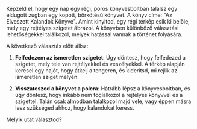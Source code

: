 
Képzeld el, hogy egy nap egy régi, poros könyvesboltban találsz egy eldugott zugban egy kopott, bőrkötésű könyvet. A könyv címe: "Az Elveszett Kalandok Könyve". Amint kinyitod, egy régi térkép esik ki belőle, mely egy rejtélyes szigetet ábrázol. A könyvben különböző választási lehetőségekkel találkozol, melyek hatással vannak a történet folyására.

A következő választás előtt állsz:

1. **Felfedezem az ismeretlen szigetet**: Úgy döntesz, hogy felfedezed a szigetet, mely tele van rejtélyekkel és veszélyekkel. A térkép alapján keresel egy hajót, hogy átkelj a tengeren, és kiderítsd, mi rejlik az ismeretlen sziget mélyén.

2. **Visszateszed a könyvet a polcra**: Hátrább lépsz a könyvesboltban, és úgy döntesz, hogy inkább nem foglalkozol a rejtélyes könyvvel és a szigettel. Talán csak álmodban találkozol majd vele, vagy éppen másra lesz szükséged ahhoz, hogy kalandokat keress.

Melyik utat választod?
